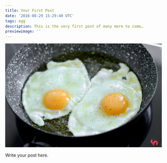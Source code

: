 ```yaml
---
title: Your First Post
date: '2016-08-29 15:29:40 UTC'
tags: egg
description: This is the very first post of many more to come…
previewimage: ''
---
```

![](/images/uploads/fried-eggs-skillet.jpg)

Write your post here.
